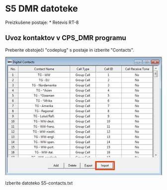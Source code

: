 # S5 DMR datoteke

Preizkušene postaje:
    * Retevis RT-8



## Uvoz kontaktov v CPS_DMR programu

Preberite obstoječi "codeplug" s postaje in izberite "Contacts".

![Import](files/import.png)

Izberite datoteko S5-contacts.txt


